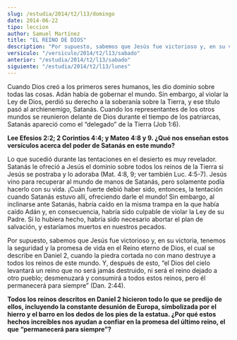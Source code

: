 ```yaml
---
slug: /estudia/2014/t2/l13/domingo
date: 2014-06-22
tipo: leccion
author: Samuel Martínez
title: "EL REINO DE DIOS"
description: "Por supuesto, sabemos que Jesús fue victorioso y, en su victoria, tenemos la  seguridad y la promesa de vida en el Reino eterno de Dios, el cual se describe  en Daniel 2, cuando la piedra cortada no con mano destruye a todos los..."
versiculo: "/versiculo/2014/t2/l13/sabado"
anterior: "/estudia/2014/t2/l13/sabado"
siguiente: "/estudia/2014/t2/l13/lunes"
---
```


Cuando Dios creó a los primeros seres humanos, les dio dominio sobre todas las cosas. Adán había de gobernar el mundo. Sin embargo, al violar la Ley de Dios, perdió su derecho a la soberanía sobre la Tierra, y ese título pasó al archienemigo, Satanás. Cuando los representantes de los otros mundos se reunieron delante de Dios durante el tiempo de los patriarcas, Satanás apareció como el “delegado” de la Tierra (Job 1:6).

**Lee Efesios 2:2; 2 Corintios 4:4; y Mateo 4:8 y 9. ¿Qué nos enseñan estos versículos acerca del poder de Satanás en este mundo?**

Lo que sucedió durante las tentaciones en el desierto es muy revelador. Satanás le ofreció a Jesús el dominio sobre todos los reinos de la Tierra si Jesús se postraba y lo adoraba (Mat. 4:8, 9; ver también Luc. 4:5-7). Jesús vino para recuperar al mundo de manos de Satanás, pero solamente podía hacerlo con su vida. ¡Cuán fuerte debió haber sido, entonces, la tentación cuando Satanás estuvo allí, ofreciendo darle el mundo! Sin embargo, al inclinarse ante Satanás, habría caído en la misma trampa en la que había caído Adán y, en consecuencia, habría sido culpable de violar la Ley de su Padre. Si lo hubiera hecho, habría sido necesario abortar el plan de salvación, y estaríamos muertos en nuestros pecados.

Por supuesto, sabemos que Jesús fue victorioso y, en su victoria, tenemos la seguridad y la promesa de vida en el Reino eterno de Dios, el cual se describe en Daniel 2, cuando la piedra cortada no con mano destruye a todos los reinos de este mundo. Y, después de esto, “el Dios del cielo levantará un reino que no será jamás destruido, ni será el reino dejado a otro pueblo; desmenuzará y consumirá a todos estos reinos, pero él permanecerá para siempre” (Dan. 2:44).

**Todos los reinos descritos en Daniel 2 hicieron todo lo que se predijo de ellos, incluyendo la constante desunión de Europa, simbolizada por el hierro y el barro en los dedos de los pies de la estatua. ¿Por qué estos hechos increíbles nos ayudan a confiar en la promesa del último reino, el que “permanecerá para siempre”?**
